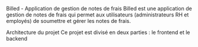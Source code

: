 Billed - Application de gestion de notes de frais Billed est une application de gestion de notes de frais qui permet aux utilisateurs (administrateurs RH et employés) de soumettre et gérer les notes de frais.

Architecture du projet Ce projet est divisé en deux parties : le frontend et le backend